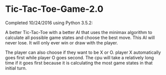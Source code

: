# Tic-Tac-Toe-Game-2.0

Completed 10/24/2016 using Python 3.5.2:

A better Tic-Tac-Toe with a better AI that uses the minimax algorithm to calculate all possible game states and choose the best move. This AI will never lose. It will only ever win or draw with the player.

The player can also choose if they want to be X or O. player X automatically goes first while player O goes second.
The cpu will take a relatively long time if it goes first because it is calculating the most game states in that initial turn.


